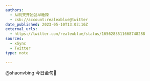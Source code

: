 ```yaml
---
authors:
  - 从明天开始就早睡辣
  - csb://account:realexblue@twitter
date_published: 2023-05-10T13:02:16Z
external_urls:
  - https://twitter.com/realexblue/status/1656283511668748288
sources:
  - xSync
  - Twitter
type: note

---
```


@shaonvbing 今日金句🤗